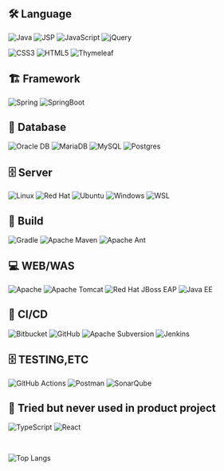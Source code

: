 


<!--


🗄️ Language
<br>
<a href="https://skillicons.dev">
  <img src="https://skillicons.dev/icons?i=java,js,jquery,typescript,css,html,react,&perline=5" />
</a>



🗄️ FrameWork
<br>
<a href="https://skillicons.dev">
  <img src="https://skillicons.dev/icons?i=spring,springboot&perline=5" />
</a>

🗄️ Build
<br>
<a href="https://skillicons.dev">
  <img src="https://skillicons.dev/icons?i=gradle,maven&perline=5" />
</a>



🕓 Version Control
<br>
<a href="https://skillicons.dev">
  <img src="https://skillicons.dev/icons?i=github,bitbucket,git,svn&perline=5" />
</a>




🗄️ Servers
<br>
<a href="https://skillicons.dev">
  <img src="https://skillicons.dev/icons?i=linux,redhat,ubuntu,windows&perline=5" />
</a>



🗄️ Etc
<br>
<a href="https://skillicons.dev">
  <img src="https://skillicons.dev/icons?i=github,git,bitbucket,gradle&perline=5" />
</a>
!-->
<h2>
🛠️ Language
</h2>

![Java](https://img.shields.io/badge/Java-ED8B00?style=for-the-badge&logo=openjdk&logoColor=white)
![JSP](https://img.shields.io/badge/JSP-%23F5792A.svg?style=for-the-badge&logo=JSP&logoColor=white)
![JavaScript](https://img.shields.io/badge/javascript-%23323330.svg?style=for-the-badge&logo=javascript&logoColor=%23F7DF1E)
![jQuery](https://img.shields.io/badge/jquery-%230769AD.svg?style=for-the-badge&logo=jquery&logoColor=white)
<!-- ![TypeScript](https://img.shields.io/badge/typescript-%23007ACC.svg?style=for-the-badge&logo=typescript&logoColor=white) -->
<!-- ![React](https://img.shields.io/badge/react-%2320232a.svg?style=for-the-badge&logo=react&logoColor=%2361DAFB) -->
![CSS3](https://img.shields.io/badge/css3-%231572B6.svg?style=for-the-badge&logo=css3&logoColor=white)
![HTML5](https://img.shields.io/badge/html5-%23E34F26.svg?style=for-the-badge&logo=html5&logoColor=white)
![Thymeleaf](https://img.shields.io/badge/Thymeleaf-%23005C0F.svg?style=for-the-badge&logo=Thymeleaf&logoColor=white)

<h2>
🏗️ Framework
</h2>

![Spring](https://img.shields.io/badge/spring-%236DB33F.svg?style=for-the-badge&logo=spring&logoColor=white)
![SpringBoot](https://img.shields.io/badge/SpringBoot-6DB33F?style=for-the-badge&logo=SpringBoot&logoColor=white)


<h2>
💾 Database
</h2>

![Oracle DB](https://img.shields.io/badge/OracleDB-F80000?style=for-the-badge&logo=oracle&logoColor=black)
![MariaDB](https://img.shields.io/badge/MariaDB-003545?style=for-the-badge&logo=mariadb&logoColor=white)
![MySQL](https://img.shields.io/badge/mysql-4479A1.svg?style=for-the-badge&logo=mysql&logoColor=white)
![Postgres](https://img.shields.io/badge/postgres-%23316192.svg?style=for-the-badge&logo=postgresql&logoColor=white)

<h2>
🗄️ Server
</h2>

![Linux](https://img.shields.io/badge/Linux-FCC624?style=for-the-badge&logo=linux&logoColor=black)
![Red Hat](https://img.shields.io/badge/Red%20Hat-EE0000?style=for-the-badge&logo=redhat&logoColor=white)
![Ubuntu](https://img.shields.io/badge/Ubuntu-E95420?style=for-the-badge&logo=ubuntu&logoColor=white)
![Windows](https://img.shields.io/badge/Windows-0078D6?style=for-the-badge&logo=windows&logoColor=white)
![WSL](https://img.shields.io/badge/WSL-0a97f5?style=for-the-badge&logo=linux&logoColor=white)


<h2>
🔨 Build
</h2>

![Gradle](https://img.shields.io/badge/Gradle-02303A.svg?style=for-the-badge&logo=Gradle&logoColor=white)
![Apache Maven](https://img.shields.io/badge/Apache%20Maven-C71A36?style=for-the-badge&logo=Apache%20Maven&logoColor=white)
![Apache Ant](https://img.shields.io/badge/Apache%20Ant-A81C7D?style=for-the-badge&logo=Apache%20Ant&logoColor=white)


<h2>
💻 WEB/WAS
</h2>

![Apache](https://img.shields.io/badge/apache-%23D42029.svg?style=for-the-badge&logo=apache&logoColor=white)
![Apache Tomcat](https://img.shields.io/badge/apache%20tomcat-%23F8DC75.svg?style=for-the-badge&logo=apache-tomcat&logoColor=black)
![Red Hat JBoss EAP](https://img.shields.io/badge/Red%20Hat%20JBoss%20EAP-EE0000.svg?style=for-the-badge&logo=redhat&logoColor=black)
![Java EE](https://img.shields.io/badge/Java%20EE%20-EE0000.svg?style=for-the-badge&logo=oracle&logoColor=black)

<h2>
🚀 CI/CD
</h2>

![Bitbucket](https://img.shields.io/badge/bitbucket-%230047B3.svg?style=for-the-badge&logo=bitbucket&logoColor=white)
![GitHub](https://img.shields.io/badge/github-%23121011.svg?style=for-the-badge&logo=github&logoColor=white)
![Apache Subversion](https://img.shields.io/badge/subversion-%23809CC9.svg?style=for-the-badge&logo=subversion&logoColor=white)
![Jenkins](https://img.shields.io/badge/jenkins-%232C5263.svg?style=for-the-badge&logo=jenkins&logoColor=white)


<h2>
🗄️ TESTING,ETC
</h2>

![GitHub Actions](https://img.shields.io/badge/github%20actions-%232671E5.svg?style=for-the-badge&logo=githubactions&logoColor=white)
![Postman](https://img.shields.io/badge/Postman-FF6C37?style=for-the-badge&logo=postman&logoColor=white)
![SonarQube](https://img.shields.io/badge/SonarQube-black?style=for-the-badge&logo=sonarqube&logoColor=4E9BCD)


<h2>
📝 Tried but never used in product project
</h2>

![TypeScript](https://img.shields.io/badge/typescript-%23007ACC.svg?style=for-the-badge&logo=typescript&logoColor=white)
![React](https://img.shields.io/badge/react-%2320232a.svg?style=for-the-badge&logo=react&logoColor=%2361DAFB)

<br>

![Top Langs](https://github-readme-stats.vercel.app/api/top-langs/?username=sleepy-jelly&hide_progress=true)


<!--

[![Solved.ac Profile](http://mazassumnida.wtf/api/generate_badge?boj=zaload)](https://solved.ac/zaload)
-->
<!--
![Anurag's GitHub stats](https://github-readme-stats.vercel.app/api?username=sleepy-jelly&show_icons=true&theme=radical&count_private=true)
-->
<!--is a ✨ special ✨ repository because its `README.md` (this file) appears on your GitHub profile.
You can click the Preview link to take a look at your changes.
-->
